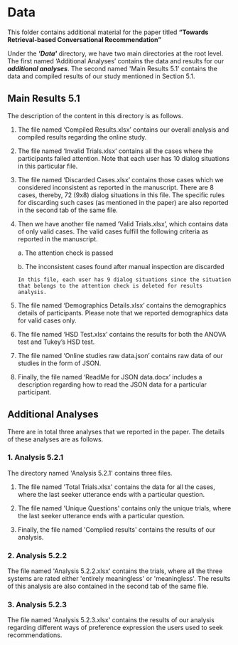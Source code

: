 
# Data

This folder contains additional material for the paper titled **“Towards Retrieval-based Conversational Recommendation”**

Under the ***'Data'*** directory, we have two main directories at the root level. 
The first named ‘Additional Analyses’ contains the data and results for our ***additional analyses***. 
The second named 'Main Results 5.1' contains the data and compiled results of our study mentioned in Section 5.1.



## Main Results 5.1

The description of the content in this directory is as follows.

  1.	The file named ‘Compiled Results.xlsx’ contains our overall analysis and compiled results regarding the online study.

2.	The file named ‘Invalid Trials.xlsx’ contains all the cases where the participants failed attention. Note that each user has 10 dialog situations in this particular file. 

3.	The file named ‘Discarded Cases.xlsx’ contains those cases which we considered inconsistent as reported in the manuscript. There are 8 cases, thereby, 72 (9x8) dialog situations in this file. The specific rules for discarding such cases (as mentioned in the paper) are also reported in the second tab of the same file.

4.	Then we have another file named ‘Valid Trials.xlsx’, which contains data of only valid cases. The valid cases fulfill the following criteria as reported in the manuscript. 

    a.	The attention check is passed
   
    b.	The inconsistent cases found after manual inspection are discarded

        In this file, each user has 9 dialog situations since the situation that belongs to the attention check is deleted for results analysis.

5.	The file named ‘Demographics Details.xlsx’ contains the demographics details of participants. Please note that we reported demographics data for valid cases only.

6.	The file named ‘HSD Test.xlsx’ contains the results for both the ANOVA test and Tukey’s HSD test.

7.	The file named ‘Online studies raw data.json’ contains raw data of our studies in the form of JSON.

8.	Finally, the file named ‘ReadMe for JSON data.docx’ includes a description regarding how to read the JSON data for a particular participant.


## Additional Analyses
 
There are in total three analyses that we reported in the paper. The details of these analyses are as follows.

### 1.  Analysis 5.2.1

   The directory named 'Analysis 5.2.1' contains three files.

   1. The file named 'Total Trials.xlsx' contains the data for all the cases, where the last seeker utterance ends with a particular question.

   2. The file named 'Unique Questions' contains only the unique trials, where the last seeker utterance ends with a particular question.

   3. Finally, the file named 'Complied results' contains the results of our analysis.



### 2.  Analysis 5.2.2
   
   The file named 'Analysis 5.2.2.xlsx' contains the trials, where all the three systems are rated either 'entirely meaningless' or 'meaningless'. The results of this analysis are also contained in the second tab of the same file.

### 3.  Analysis 5.2.3

The file named 'Analysis 5.2.3.xlsx' contains the results of our analysis regarding different ways of preference expression the users used to seek recommendations.
   
   
